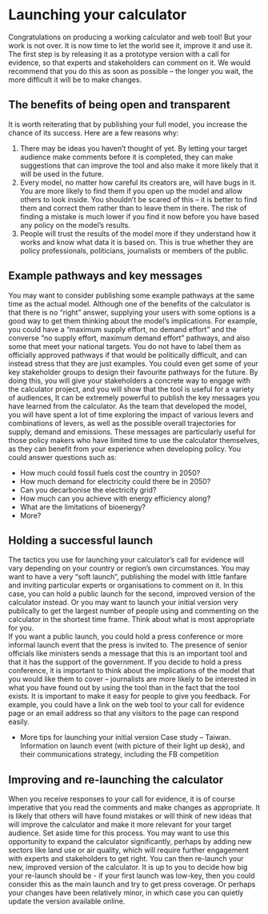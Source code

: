 # Launching your calculator
Congratulations on producing a working calculator and web tool! But your work is not over. It is now time to let the world see it, improve it and use it.  The first step is by releasing it as a prototype version with a call for evidence, so that experts and stakeholders can comment on it. We would recommend that you do this as soon as possible – the longer you wait, the more difficult it will be to make changes.  
## The benefits of being open and transparent 
It is worth reiterating that by publishing your full model, you increase the chance of its success. Here are a few reasons why:
1. There may be ideas you haven’t thought of yet. By letting your target audience make comments before it is completed, they can make suggestions that can improve the tool and also make it more likely that it will be used in the future. 
1. Every model, no matter how careful its creators are, will have bugs in it. You are more likely to find them if you open up the model and allow others to look inside. You shouldn’t be scared of this – it is better to find them and correct them rather than to leave them in there. The risk of finding a mistake is much lower if you find it now before you have based any policy on the model’s results. 
1. People will trust the results of the model more if they understand how it works and know what data it is based on. This is true whether they are policy professionals, politicians, journalists or members of the public. 
## Example pathways and key messages 
You may want to consider publishing some example pathways at the same time as the actual model. Although one of the benefits of the calculator is that there is no “right” answer, supplying your users with some options is a good way to get them thinking about the model’s implications. For example, you could have a “maximum supply effort, no demand effort” and the converse “no supply effort, maximum demand effort” pathways, and also some that meet your national targets. You do not have to label them as officially approved pathways if that would be politically difficult, and can instead stress that they are just examples. You could even get some of your key stakeholder groups to design their favourite pathways for the future. By doing this, you will give your stakeholders a concrete way to engage with the calculator project, and you will show that the tool is useful for a variety of audiences, 
It can be extremely powerful to publish the key messages you have learned from the calculator. As the team that developed the model, you will have spent a lot of time exploring the impact of various levers and combinations of levers, as well as the possible overall trajectories for supply, demand and emissions. These messages are particularly useful for those policy makers who have limited time to use the calculator themselves, as they can benefit from your experience when developing policy. You could answer questions such as:
- How much could fossil fuels cost the country in 2050?
- How much demand for electricity could there be in 2050?
- Can you decarbonise the electricity grid?
- How much can you achieve with energy efficiency along?
- What are the limitations of bioenergy?
- More?
## Holding a successful launch
The tactics you use for launching your calculator’s call for evidence will vary depending on your country or region’s own circumstances. You may want to have a very “soft launch”, publishing the model with little fanfare and inviting particular experts or organisations to comment on it. In this case, you can hold a public launch for the second, improved version of the calculator instead. Or you may want to launch your initial version very publically to get the largest number of people using and commenting on the calculator in the shortest time frame. Think about what is most appropriate for you.   
If you want a public launch, you could hold a press conference or more informal launch event that the press is invited to. The presence of senior officials like ministers sends a message that this is an important tool and that it has the support of the government. If you decide to hold a press conference, it is important to think about the implications of the model that you would like them to cover – journalists are more likely to be interested in what you have found out by using the tool than in the fact that the tool exists. 
It is important to make it easy for people to give you feedback. For example, you could have a link on the web tool to your call for evidence page or an email address so that any visitors to the page can respond easily. 
- More tips for launching your initial version
Case study – Taiwan. Information on launch event (with picture of their light up desk), and their communications strategy, including the FB competition
## Improving and re-launching the calculator
When you receive responses to your call for evidence, it is of course imperative that you read the comments and make changes as appropriate. It is likely that others will have found mistakes or will think of new ideas that will improve the calculator and make it more relevant for your target audience. Set aside time for this process. You may want to use this opportunity to expand the calculator significantly, perhaps by adding new sectors like land use or air quality, which will require further engagement with experts and stakeholders to get right. 
You can then re-launch your new, improved version of the calculator. It is up to you to decide how big your re-launch should be - if your first launch was low-key, then you could consider this as the main launch and try to get press coverage. Or perhaps your changes have been relatively minor, in which case you can quietly update the version available online.
